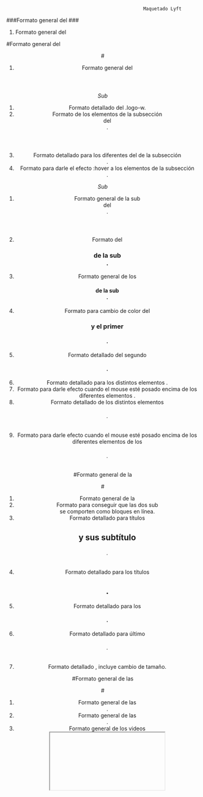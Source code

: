                                                       
                                                      Maquetado Lyft

###Formato general del <body>###
1. Formato general del <body>

#Formato general del <header>#
1. Formato general del <header>  

*Sub<section> <nav>*
1. Formato detallado del .logo-w. 
2. Formato de los elementos <a> de la subsección <nav> del <header>.
4. Formato detallado para los diferentes del <a> de la subsección <nav>.
5. Formato para darle el efecto :hover a los elementos <a> de la subsección <nav>.

*Sub<secction> <div class="box-w">* 
1. Formato general de la sub<section> <div class="box-w"> del <header>.
2. Formato del <h1> de la sub<section> <div class="box-w">.
3. Formato general de los <h4> de la sub<section> <div class="box-w">.
4. Formato para cambio de color del <h1> y el primer <h4>.
5. Formato detallado del segundo <h4>.
6. Formato detallado para los distintos elementos <a>.  
7. Formato para darle efecto cuando el mouse esté posado encima de los diferentes elementos <a>.
8. Formato detallado de los distintos elementos <h6>.
9. Formato para darle efecto cuando el mouse esté posado encima de los diferentes elementos <a> de los <h6>.  

#Formato general de la <section> <div class="downgrade">#
1. Formato general de la <section> <div class="downgrade">
2. Formato para conseguir que las dos sub<section> <div class="column"> se comporten como bloques en línea.   
3. Formato detallado para títulos <h2> y sus subtítulo <h6>.
4. Formato detallado para los títulos <h2>.
5. Formato detallado para los <h4>.  
6. Formato detallado para último <h6>.  
7. Formato detallado <img class="phone">, incluye cambio de tamaño.  

#Formato general de las <section class="general-watch">#
1. Formato general de las <section class="general-watch">.
2. Formato general de las <div class="sub-watch">.
3. Formato general de los videos <iframe class="video"> de las sub<section>es video(-a-b-c).  
4. Formato de los <h5> de las sub<section>es sub-watch.
5. Formato de los <h2> de las sub<section>es sub-watch.
6. Formato de los <h4> de las sub<section>es sub-watch. 

#Formato de la <section class="watch-a"># 
1. Formato detallado para posicionar las <div class="amplify"> y <div class="video-a">.

#Formato de la <section class="watch-b"># 
1. Formato detallado para posicionar las <div class="june"> y <div class="video-b">.

#Formato de la <section class="watch-c"># 
1. Formato detallado para posicionar las <div class="good-things"> y <div class="video-c">.

#Formato general del <footer>#
1. Formato general del <footer>  

*Formato general de las <div class="list">* 
1. Formato general de las <div class="list">
2. Formato general de los enlaces <a>.
3. Formato detallado de los <h3>.
4. Formato para darle efecto cuando el mouse esté posado encima de los <h3> de los enlaces <a>. 
5. Formato detallado de los <h4>.
6. Formato para darle efecto cuando el mouse esté posado encima de los <h4> de los enlaces <a>.

*Formato general de la <div class="logos">*
1. Formato general de la <div class="logos">	
2. Formato general a las <img> svg.
3. Formato detallado para cada <img> svg.

*Formato general de la <div class="social-nets">*
1. Formato general de la <div class="social-nets">.
2. Formato de los <img> (logos de redes sociales) ubicados dentro de los elementos <a>.
3. Formato específico para posicionar los <img> (logos de redes sociales).

*Formato de la sub<section> copyright*
1. Formato detallado del <h4> copyright.  

   
Este reto será evaluado sobre lo siguiente:

* Pixel perfect (replicar el diseño con exactitud)
* Estructura de carpetas y archivos
* Nombramiento de clases, id, etc
* Indentación
* Archivo `README.md` actualizado y correctamente redactado
* Uso de comentarios para hacer tu código más legible

